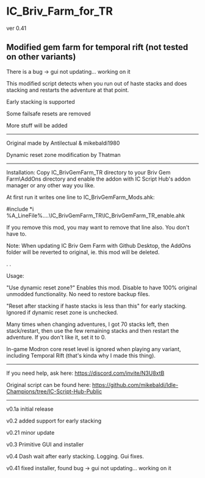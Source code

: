 # IC_Briv_Farm_for_TR

ver 0.41

Modified gem farm for temporal rift (not tested on other variants)
--

There is a bug -> gui not updating... working on it

This modified script detects when you run out of haste stacks and does stacking and restarts the adventure at that point.

Early stacking is supported

Some failsafe resets are removed

More stuff will be added

---


Original made by Antilectual & mikebaldi1980

Dynamic reset zone modification by Thatman

---
 
 
Installation: Copy IC_BrivGemFarm_TR directory to your Briv Gem Farm\AddOns directory and enable the addon with IC Script Hub's addon manager or any other way you like.

At first run it writes one line to IC_BrivGemFarm_Mods.ahk:

 #include *i %A_LineFile%\..\..\IC_BrivGemFarm_TR\IC_BrivGemFarm_TR_enable.ahk

If you remove this mod, you may want to remove that line also. You don't have to.
 

Note: When updating IC Briv Gem Farm with Github Desktop, the AddOns folder will be reverted to original, ie. this mod will be deleted.

.
.


Usage:

"Use dynamic reset zone?" Enables this mod. Disable to have 100% original unmodded functionality. No need to restore backup files.

"Reset after stacking if haste stacks is less than this" for early stacking. Ignored if dynamic reset zone is unchecked.

Many times when changing adventures, I got 70 stacks left, then stack/restart, then use the few remaining stacks and then restart the adventure. If you don't like it, set it to 0.

In-game Modron core reset level is ignored when playing any variant, including Temporal Rift (that's kinda why I made this thing).

---

If you need help, ask here: https://discord.com/invite/N3U8xtB

Original script can be found here: https://github.com/mikebaldi/Idle-Champions/tree/IC-Script-Hub-Public

---

v0.1a initial release

v0.2 added support for early stacking

v0.21 minor update

v0.3 Primitive GUI and installer

v0.4 Dash wait after early stacking. Logging. Gui fixes.

v0.41 fixed installer, found bug -> gui not updating... working on it